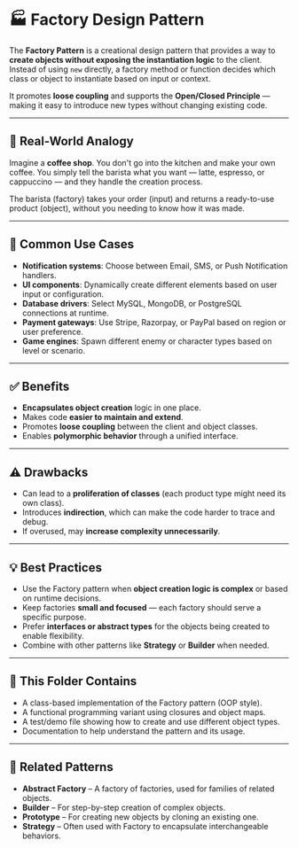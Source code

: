 # 🏭 Factory Design Pattern

The **Factory Pattern** is a creational design pattern that provides a way to **create objects without exposing the instantiation logic** to the client. Instead of using `new` directly, a factory method or function decides which class or object to instantiate based on input or context.

It promotes **loose coupling** and supports the **Open/Closed Principle** — making it easy to introduce new types without changing existing code.

---

## 🏪 Real-World Analogy

Imagine a **coffee shop**. You don't go into the kitchen and make your own coffee. You simply tell the barista what you want — latte, espresso, or cappuccino — and they handle the creation process.

The barista (factory) takes your order (input) and returns a ready-to-use product (object), without you needing to know how it was made.

---

## 🧰 Common Use Cases

- **Notification systems**: Choose between Email, SMS, or Push Notification handlers.
- **UI components**: Dynamically create different elements based on user input or configuration.
- **Database drivers**: Select MySQL, MongoDB, or PostgreSQL connections at runtime.
- **Payment gateways**: Use Stripe, Razorpay, or PayPal based on region or user preference.
- **Game engines**: Spawn different enemy or character types based on level or scenario.

---

## ✅ Benefits

- **Encapsulates object creation** logic in one place.
- Makes code **easier to maintain and extend**.
- Promotes **loose coupling** between the client and object classes.
- Enables **polymorphic behavior** through a unified interface.

---

## ⚠️ Drawbacks

- Can lead to a **proliferation of classes** (each product type might need its own class).
- Introduces **indirection**, which can make the code harder to trace and debug.
- If overused, may **increase complexity unnecessarily**.

---

## 💡 Best Practices

- Use the Factory pattern when **object creation logic is complex** or based on runtime decisions.
- Keep factories **small and focused** — each factory should serve a specific purpose.
- Prefer **interfaces or abstract types** for the objects being created to enable flexibility.
- Combine with other patterns like **Strategy** or **Builder** when needed.

---

## 📂 This Folder Contains

- A class-based implementation of the Factory pattern (OOP style).
- A functional programming variant using closures and object maps.
- A test/demo file showing how to create and use different object types.
- Documentation to help understand the pattern and its usage.

---

## 🔗 Related Patterns

- **Abstract Factory** – A factory of factories, used for families of related objects.
- **Builder** – For step-by-step creation of complex objects.
- **Prototype** – For creating new objects by cloning an existing one.
- **Strategy** – Often used with Factory to encapsulate interchangeable behaviors.

